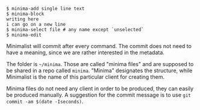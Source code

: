 ```
$ minima-add single line text
$ minima-block
writing here
i can go on a new line
$ minima-select file # any name except `unselected`
$ minima-edit
```

Minimalist will commit after every command. The commit does not need
to have a meaning, since we are rather interested in the metadata.

The folder is `~/minima`. Those are called "minima files" and are
supposed to be shared in a repo called `minima`. "Minima" designates
the structure, while Minimalist is the name of this particular client
for creating them.

Minima files do not need any client in order to be produced, they can
easily be produced manually. A suggestion for the commit message is to
use `git commit -am $(date -Iseconds)`.

